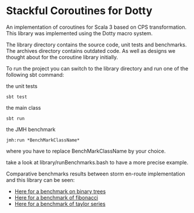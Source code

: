 # Stackful Coroutines for Dotty

An implementation of coroutines for Scala 3 based on CPS transformation. This library was implemented using the Dotty macro system.

The library directory contains the source code, unit tests and benchmarks.
The archives directory contains outdated code. As well as designs we thought about for the coroutine library initially.

To run the project you can switch to the library directory and run one of the following sbt command:

the unit tests
```
sbt test
```

the main class
```
sbt run 
```

the JMH benchmark
```
jmh:run *BenchMarkClassName*
```
where you have to replace BenchMarkClassName by your choice.

take a look at library/runBenchmarks.bash to have a more precise example.

Comparative benchmarks results between storm en-route implementation and this library can be seen:

* [Here for a benchmark on binary trees](https://jmh.morethan.io/?source=https://raw.githubusercontent.com/LeDevDuDimanche/Coroutines-for-Scala-3/master/library/mergedTree.json)
* [Here for a benchmark of fibonacci](https://jmh.morethan.io/?source=https://raw.githubusercontent.com/LeDevDuDimanche/Coroutines-for-Scala-3/master/library/mergedFibo.json)
* [Here for a benchmark of taylor series](https://jmh.morethan.io/?source=https://raw.githubusercontent.com/LeDevDuDimanche/Coroutines-for-Scala-3/master/library/mergedTaylor.json)




